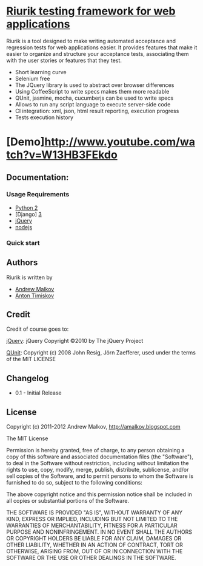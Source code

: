 <a name="README">[Riurik testing framework for web applications](https://github.com/andrew-malkov/Riurik)</a>
=======
Riurik is a tool designed to make writing automated acceptance and regression tests for web applications easier. It provides features that make it easier to organize and structure your acceptance tests, associating them with the user stories or features that they test. 

* Short learning curve
* Selenium free
* The JQuery library is used to abstract over browser differences
* Using CoffeeScript to write specs makes them more readable
* QUnit, jasmine, mocha, cucumberjs can be used to write specs
* Allows to run any script language to execute server-side code
* CI integration: xml, json, html result reporting, execution progress
* Tests execution history 

<a name="demo">[Demo]http://www.youtube.com/watch?v=W13HB3FEkdo</a>
=======
Documentation:
--------------

### Usage Requirements

* [Python 2][2]
* [Django] [3]
* [jQuery][1]
* [nodejs][7]
 
### Quick start



Authors
------
Riurik is written by

* [Andrew Malkov][amalkov]
* [Anton Timiskov][atimiskov]

Credit
------

Credit of course goes to:

[jQuery][0]: jQuery Copyright ©2010 by The jQuery Project

[QUnit][1]: Copyright (c) 2008 John Resig, Jörn Zaefferer, used under the terms of the MIT LICENSE

Changelog
---------

* 0.1 - Initial Release

License
-------

Copyright (c) 2011-2012 Andrew Malkov, http://amalkov.blogspot.com

The MIT License

Permission is hereby granted, free of charge, to any person obtaining
a copy of this software and associated documentation files (the
"Software"), to deal in the Software without restriction, including
without limitation the rights to use, copy, modify, merge, publish,
distribute, sublicense, and/or sell copies of the Software, and to
permit persons to whom the Software is furnished to do so, subject to
the following conditions:

The above copyright notice and this permission notice shall be
included in all copies or substantial portions of the Software.

THE SOFTWARE IS PROVIDED "AS IS", WITHOUT WARRANTY OF ANY KIND,
EXPRESS OR IMPLIED, INCLUDING BUT NOT LIMITED TO THE WARRANTIES OF
MERCHANTABILITY, FITNESS FOR A PARTICULAR PURPOSE AND
NONINFRINGEMENT. IN NO EVENT SHALL THE AUTHORS OR COPYRIGHT HOLDERS BE
LIABLE FOR ANY CLAIM, DAMAGES OR OTHER LIABILITY, WHETHER IN AN ACTION
OF CONTRACT, TORT OR OTHERWISE, ARISING FROM, OUT OF OR IN CONNECTION
WITH THE SOFTWARE OR THE USE OR OTHER DEALINGS IN THE SOFTWARE.


[0]: http://jquery.com "jQuery"
[1]: http://docs.jquery.com/QUnit "QUnit"
[2]: http://python.org/ "Python 2"
[3]: https://www.djangoproject.com "Django"
[4]: https://github.com/andrew-malkov/Riurik/downloads "Riurik Download"
[5]: https://docs.djangoproject.com/en/1.3/topics/install
[6]: http://www.python.org
[7]: http://nodejs.org
[DjangoBindings]: https://github.com/andrew-malkov/Riurik-Django/downloads
[amalkov]: https://github.com/andrew-malkov
[atimiskov]: https://github.com/AntonTimiskov
[AddingPythonToWindowsPath]: http://code.google.com/p/tryton/wiki/AddingPythonToWindowsPath
